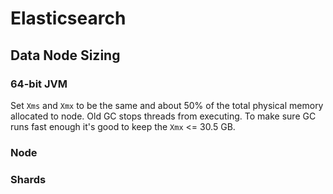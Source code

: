 # Elasticsearch
## Data Node Sizing
### 64-bit JVM
Set `Xms` and `Xmx` to be the same and about 50% of the total physical memory allocated to node. Old GC stops threads from executing. To make sure GC runs fast enough it's good to keep the `Xmx` <= 30.5 GB.
### Node
### Shards
